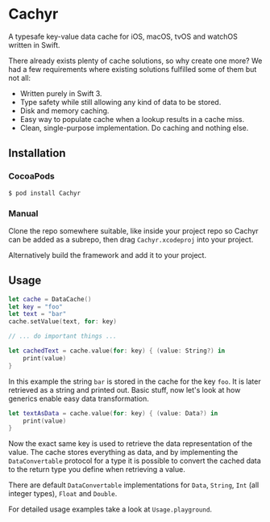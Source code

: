 # Cachyr

A typesafe key-value data cache for iOS, macOS, tvOS and watchOS written in Swift.

There already exists plenty of cache solutions, so why create one more? We had a few requirements where existing solutions fulfilled some of them but not all:

- Written purely in Swift 3.
- Type safety while still allowing any kind of data to be stored.
- Disk and memory caching.
- Easy way to populate cache when a lookup results in a cache miss.
- Clean, single-purpose implementation. Do caching and nothing else.


## Installation

### CocoaPods

`$ pod install Cachyr`

### Manual

Clone the repo somewhere suitable, like inside your project repo so Cachyr can be added as a subrepo, then drag `Cachyr.xcodeproj` into your project.

Alternatively build the framework and add it to your project.


## Usage

```swift
let cache = DataCache()
let key = "foo"
let text = "bar"
cache.setValue(text, for: key)

// ... do important things ...

let cachedText = cache.value(for: key) { (value: String?) in
    print(value)
}
```

In this example the string `bar` is stored in the cache for the key `foo`. It is later retrieved as a string and printed out. Basic stuff, now let's look at how generics enable easy data transformation.

```swift
let textAsData = cache.value(for: key) { (value: Data?) in
    print(value)
}
```

Now the exact same key is used to retrieve the data representation of the value. The cache stores everything as data, and by implementing the `DataConvertable` protocol for a type it is possible to convert the cached data to the return type you define when retrieving a value.

There are default `DataConvertable` implementations for `Data`, `String`, `Int` (all integer types), `Float` and `Double`.

For detailed usage examples take a look at `Usage.playground`.
